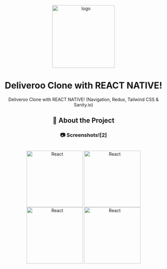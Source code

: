 <div align="center">

  <img src="https://user-images.githubusercontent.com/99184393/196014260-dfc68631-1abb-4635-ac6d-787ad0805dcd.png" alt="logo" width="200" height="auto" />
  
  # Deliveroo Clone with REACT NATIVE!
  
  <p>
Deliveroo Clone with REACT NATIVE! (Navigation, Redux, Tailwind CSS & Sanity.io)
  </p>
  
  ## :star2: About the Project

<!-- Screenshots -->


### :camera: Screenshots![2]

  
  <div style="display: inline_block" align="center"><br>
  <img align="center" alt="React"  width="180" src="https://user-images.githubusercontent.com/72523104/232770927-54f69913-4f78-4cfe-8b6c-0f33b11e5672.jpeg">
  <img align="center" alt="React"  width="180" src="https://user-images.githubusercontent.com/72523104/232771306-86829163-00bd-4f73-b4e2-258f4f76a10e.jpeg">
   <img align="center" alt="React"  width="180" src="https://user-images.githubusercontent.com/72523104/232771431-01cfd77b-142b-456f-ad23-c10f26f76093.jpeg">
   <img align="center" alt="React"  width="180" src="https://user-images.githubusercontent.com/72523104/232771431-01cfd77b-142b-456f-ad23-c10f26f76093.jpeg">
  </div>
  
 
